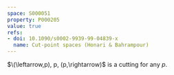 ```yaml
---
space: S000051
property: P000205
value: true
refs:
- doi: 10.1090/s0002-9939-99-04839-x
  name: Cut-point spaces (Honari & Bahrampour)
---
```


$\(\leftarrow,p), p, (p,\rightarrow)$ is a cutting for any $p$.
